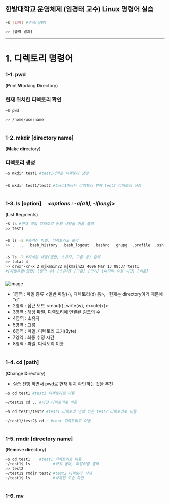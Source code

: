 ## 한밭대학교 운영체제 (임경태 교수) Linux 명령어 실습 

### 
```bash
~$ [입력] #주석(설명)

>> [출력 결과]
```
- - -
# 1. 디렉토리 명령어 
### 1-1. pwd 
(**P**rint **W**orking **D**irectory)
### 현재 위치한 디렉토리 확인

```bash
~$ pwd

>> /home/username
```
#
### 1-2. mkdir [directory name]
(**M**a**k**e **dir**ectory)
### 디렉토리 생성

```bash
~$ mkdir test1 #test1이라는 디렉토리 생성
```
###
```bash
~$ mkdir test1/test2 #test1이라는 디렉토리 안에 test2 디렉토리 생성
```
#
### 1-3. ls [option] &nbsp; &nbsp; *<options : -a(all), -l(long)>*
(**L**ist **S**egments)
```bash
~$ ls #현재 작업 디렉토리 안의 내용물 이름 출력 
>> test1
```
 
###
```bash
~$ ls -a #숨겨진 파일, 디렉토리도 출력
>> .  ..  .bash_history  .bash_logout  .bashrc  .gnupg  .profile  .ssh  test1
```

###
```bash
~$ ls -l #자세한 내용(권한, 소유자, 그룹 등) 출력
>> total 4
>> drwxr-xr-x 2 mjkmain22 mjkmain22 4096 Mar 13 08:37 test1
#[파일유형+권한] [링크 수] [소유자] [그룹] [크기] [마지막 수정 시간] [이름]
```

### 
![image](https://user-images.githubusercontent.com/72269271/158052121-968599fd-4ca5-4777-af0d-fea439bda129.png)
* 1영역 : 파일 종류 <일반 파일(-), 디렉토리(d) 등>, &nbsp; 현재는 directory이기 때문에 "d"
* 2영역 : 접근 모드 <read(r), write(w), excute(x)>
* 3영역 : 해당 파일, 디렉토리에 연결된 링크의 수 
* 4영역 : 소유자
* 5영역 : 그룹
* 6영역 : 파일, 디렉토리 크기(Byte)
* 7영역 : 최종 수정 시간
* 8영역 : 파일, 디렉토리 이름

###



#
### 1-4. cd [path]
(**C**hange **D**irectory)

- 실습 진행 하면서 pwd로 현재 위치 확인하는 것을 추천

```bash
~$ cd test1 #test1 디렉토리로 이동
```

```bash
~/test1$ cd .. #이전 디렉토리로 이동
```

```bash
~$ cd test1/test2 #test1 디렉토리 안에 있는 test2 디렉토리로 이동
```

```bash
~/test1/test2$ cd ~ #root 디렉토리로 이동
```
#
### 1-5. rmdir [directory name]
(**R**e**m**ove **dir**ectory)
~~~bash
~$ cd test1    #test1 디렉토리로 이동
~/test1$ ls          #하위 폴더, 파일이름 출력
>> test2
~/test1$ rmdir test2 #test2 디렉토리 삭제
~/test1$ ls          #삭제된 모습 확인
~~~

#
### 1-6. mv
